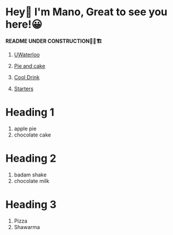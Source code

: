 # Hey👋 I'm Mano, Great to see you here!😀
**README UNDER CONSTRUCTION👷‍♂️🏗**
<!--
- 🔭 I’m currently working on ...
- 🌱 I’m currently learning ...
- 👯 I’m looking to collaborate on ...
- 🤔 I’m looking for help with ...
- 💬 Ask me about ...
- 📫 How to reach me: ...
- 😄 Pronouns: ...
- ⚡ Fun fact: ...
-->
1. [UWaterloo](https://uwaterloo.ca/)

1. [Pie and cake](#heading-1)
2. [Cool  Drink](#heading-2)
3. [Starters](#heading-3)


# Heading 1
1. apple pie
1. chocolate cake
# Heading 2
1. badam shake
2. chocolate milk
# Heading 3
1. Pizza
1. Shawarma

